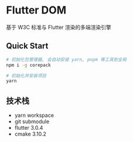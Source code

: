 # Flutter DOM

基于 W3C 标准与 Flutter 渲染的多端渲染引擎

## Quick Start

```bash
# 初始化包管理器, 会自动安装 yarn, pnpm 等工具到全局
npm i -g corepack

# 初始化并安装项目
yarn
```

## 技术栈

- yarn workspace
- git submodule
- flutter 3.0.4
- cmake 3.10.2
